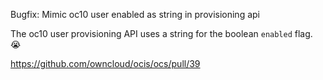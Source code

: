 Bugfix: Mimic oc10 user enabled as string in provisioning api

The oc10 user provisioning API uses a string for the boolean `enabled` flag. 😭

https://github.com/owncloud/ocis/ocs/pull/39
